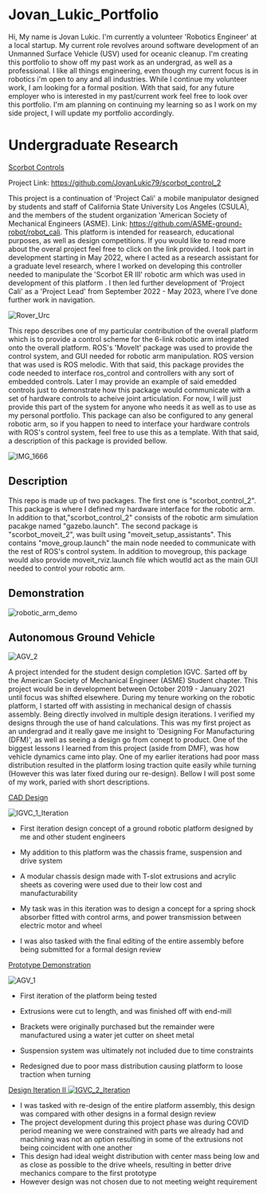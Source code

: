 # Jovan_Lukic_Portfolio

Hi, My name is Jovan Lukic. I'm currently a volunteer 'Robotics Engineer' at a local startup. My current role revolves around software development of an Unmanned Surface Vehicle (USV) used for oceanic cleanup. I'm creating this portfolio to show off my past work as an undergrad, as well as a professional. I like all things engineering, even though my current focus is in robotics i'm open to any and all industries. While I continue my volunteer work, I am looking for a formal position. With that said, for any future employer who is interested in my past/current work feel free to look over this portfolio. I'm am planning on continuing my learning so as I work on my side project, I will update my portfolio accordingly.

# Undergraduate Research 

<ins>Scorbot Controls<ins/>

Project Link: https://github.com/JovanLukic79/scorbot_control_2

This project is a continuation of 'Project Cali' a mobile manipulator designed by students and staff of California State University Los Angeles (CSULA), and the members of the student organization 'American Society of Mechanical Engineers (ASME). Link: https://github.com/ASME-ground-robot/robot_cali. This platform is intended for reasearch, educational purposes, as well as design competitions. If you would like to read more about the overal project feel free to click on the link provided. I took part in development starting in May 2022, where I acted as a research assistant for a graduate level research, where I worked on developing this controller needed to manipulate the 'Scorbot ER III' robotic arm which was used in development of this platform . I then led further development of 'Project Cali' as a 'Project Lead' from September 2022 - May 2023, where I've done further work in navigation.

![Rover_Urc](https://github.com/JovanLukic79/scorbot_control_2/assets/115774118/f26800ed-8741-468d-a514-e1811fa5fde4)


This repo describes one of my particular contribution of the overall platform which is to provide a control scheme for the 6-link robotic arm integrated onto the overall platform. ROS's 'MoveIt' package was used to provide the control system, and GUI needed for robotic arm manipulation. ROS version that was used is ROS melodic. With that said, this package provides the code needed to interface ros_control and controllers with any sort of embedded controls. Later I may provide an example of said emedded controls just to demonstrate how this package would communicate with a set of hardware controls to acheive joint articulation. For now, I will just provide this part of the system for anyone who needs it as well as to use as my personal portfolio. This package can also be configured to any general robotic arm, so if you happen to need to interface your hardware controls with ROS's control system, feel free to use this as a template. With that said, a description of this package is provided bellow.


![IMG_1666](https://github.com/JovanLukic79/scorbot_control_2/assets/115774118/0d4ebff5-e54c-4485-bf71-09ed5fdbdc6d)

## Description

This repo is made up of two packages. The first one is "scorbot_control_2". This package is where I defined my hardware interface for the robotic arm. In addition to that,"scorbot_control_2" consists of the robotic arm simulation pacakge named "gazebo.launch". The second package is "scorbot_moveit_2", was built using "moveit_setup_assistants". This contains "move_group.launch" the main node needed to communicate with the rest of ROS's control system. In addition to movegroup, this package would also provide moveit_rviz.launch file which woutld act as the main GUI needed to control your robotic arm. 

## Demonstration
![robotic_arm_demo](https://github.com/JovanLukic79/scorbot_control_2/assets/115774118/fde7b4bf-d4aa-48ad-9057-2868b8ec43db)




## Autonomous Ground Vehicle 

![AGV_2](https://github.com/JovanLukic79/Jovan_Lukic_Portfolio/assets/115774118/44ff29ad-401e-44ec-9323-298e73cc5389)

A project intended for the student design completion IGVC. Sarted off by the American Society of Mechanical Engineer (ASME) Student chapter. This project would be in development between October 2019 - January 2021 until focus was shifted elsewhere. During my tenure working on the robotic platform, I started off with assisting in mechanical design of chassis assembly. Being directly involved in multiple design iterations. I verified my designs through the use of hand calculations. This was my first project as an undergrad and it really gave me insight to 'Designing For Manufacturing (DFM)', as well as seeing a design go from conept to product. One of the biggest lessons I learned from this project (aside from DMF), was how vehicle dynamics came into play. One of my earlier iterations had poor mass distribution resulted in the platform losing traction quite easily while turning (However this was later fixed during our re-design). Bellow I will post some of my work, paried with short descriptions.

<ins>CAD Design<ins/>

![IGVC_1_Iteration](https://github.com/JovanLukic79/Jovan_Lukic_Portfolio/assets/115774118/690f09d2-3724-4ee3-98cf-b43a1df4ccbb)

- First iteration design concept of a ground robotic platform designed by me and other student engineers

- My addition to this platform was the chassis frame, suspension and drive system

- A modular chassis design made with T-slot extrusions and acrylic sheets as covering were used due to their low cost and manufacturability

- My task was in this iteration was to design a concept for a spring shock absorber fitted with control arms, and power transmission between electric motor and wheel

- I was also tasked with the final editing of the entire assembly before being submitted for a formal design review

<ins>Prototype Demonstration<ins/>

![AGV_1](https://github.com/JovanLukic79/Jovan_Lukic_Portfolio/assets/115774118/11f7f7a2-7c06-4d60-809a-ef3cf60f6cec)

- First iteration of the platform being tested

- Extrusions were cut to length, and was finished off with end-mill

- Brackets were originally purchased but the remainder were manufactured using a water jet cutter on sheet metal 

- Suspension system was ultimately not included due to time constraints

- Redesigned due to poor mass distribution causing platform to loose traction when turning

<ins>Design Iteration II<ins/>
![IGVC_2_Iteration](https://github.com/JovanLukic79/Jovan_Lukic_Portfolio/assets/115774118/d64f6c33-b63d-4f8c-bfd7-38e2dc6f24e7)

- I was tasked with re-design of the entire platform assembly, this design was compared with other designs in a formal design review
- The project development during this project phase was during COVID period meaning we were constrained with parts we already had and machining was not an option resulting in some of the extrusions not being coincident with one another
- This design had ideal weight distribution with center mass being low and as close as possible to the drive wheels, resulting in better drive mechanics compare to the first prototype
- However design was not chosen due to not meeting weight requirement 
